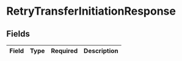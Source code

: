 # RetryTransferInitiationResponse


## Fields

| Field       | Type        | Required    | Description |
| ----------- | ----------- | ----------- | ----------- |